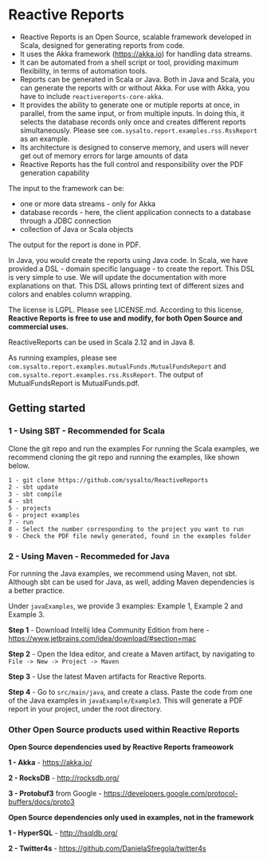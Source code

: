 # Reactive Reports

 - Reactive Reports is an Open Source, scalable framework developed in Scala, designed for generating reports from code.
 - It uses the Akka framework (https://akka.io) for handling data streams.
 - It can be automated from a shell script or tool, providing maximum flexibility, in terms of automation tools. 
 - Reports can be generated in Scala or Java. Both in Java and Scala, you can generate the reports with or without Akka.  For use with Akka, you have to include `reactivereports-core-akka`.
 - It provides the ability to generate one or mutiple reports at once, in parallel, from the same input, or from multiple inputs. In doing this, it selects the database records only once and creates different reports simultaneously.
 Please see `com.sysalto.report.examples.rss.RssReport` as an example.
 - Its architecture is designed to conserve memory, and users will never get out of memory errors for large amounts of data
 - Reactive Reports has the full control and responsibility over the PDF generation capability

The input to the framework can be:
  - one or more data streams - only for Akka
  - database records - here, the client application connects to a database through a JDBC connection
  - collection of Java or Scala objects
  
The output for the report is done in PDF.

In Java, you would create the reports using Java code.
In Scala, we have provided a DSL - domain specific language - to create the report. This DSL is very simple to use. We will update the documentation with more explanations on that. This DSL allows printing text of different sizes and colors and enables column wrapping.

The license is LGPL. Please see LICENSE.md. According to this license, **Reactive Reports is free to use and modify, for both Open Source and commercial uses.** 

ReactiveReports can be used in Scala 2.12 and in Java 8.

As running examples, please see `com.sysalto.report.examples.mutualFunds.MutualFundsReport` and `com.sysalto.report.examples.rss.RssReport`.
The output of  MutualFundsReport is MutualFunds.pdf.

  
## Getting started
   
### 1 - Using SBT - Recommended for Scala
Clone the git repo and run the examples
For running the Scala examples, we recommend cloning the git repo and running the examples, like shown below.
```
1 - git clone https://github.com/sysalto/ReactiveReports
2 - sbt update
3 - sbt compile
4 - sbt
5 - projects
6 - project examples
7 - run
8 - Select the number corresponding to the project you want to run
9 - Check the PDF file newly generated, found in the examples folder
```

### 2 - Using Maven - Recommeded for Java
For running the Java examples, we recommend using Maven, not sbt. Although sbt can be used for Java, as well, adding Maven dependencies is a better practice. 

Under `javaExamples`, we provide 3 examples: Example 1, Example 2 and Example 3. 

**Step 1** - Download Intellij Idea Community Edition from here - https://www.jetbrains.com/idea/download/#section=mac

**Step 2** - Open the Idea editor, and create a Maven artifact, by navigating to `File -> New -> Project -> Maven`

**Step 3** - Use the latest Maven artifacts for Reactive Reports.

**Step 4** - Go to `src/main/java`, and create a class. Paste the code from one of the Java examples in `javaExample/Example3`. This will generate a PDF report in your project, under the root directory. 



### Other Open Source products used within Reactive Reports

**Open Source dependencies used by Reactive Reports frameowork**

**1 - Akka** - https://akka.io/

**2 - RocksDB** - http://rocksdb.org/

**3 - Protobuf3** from Google - https://developers.google.com/protocol-buffers/docs/proto3

**Open Source dependencies only used in examples, not in the framework**

**1 - HyperSQL** - http://hsqldb.org/

**2 - Twitter4s** - https://github.com/DanielaSfregola/twitter4s






  
